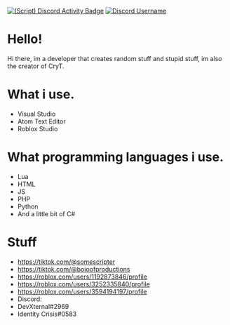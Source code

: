 [![(Script) Discord Activity Badge](https://badgen.net/badge/Playing%20Game/Roblox%20Studio%2C%201%20hours%208%20minutes%20elapsed.?color=fc4409&labelColor=00cd90&icon=discord)](https://github.com/DevXternal/DevXternal) [![Discord Username](https://img.shields.io/badge/Discord%20User-DevXternal%232969-9cf)](https://discord.com)
# Hello!
Hi there, im a developer that creates random stuff and stupid stuff, im also the creator of CryT.
# What i use.
- Visual Studio
- Atom Text Editor
- Roblox Studio
# What programming languages i use.
- Lua
- HTML
- JS
- PHP
- Python
- And a little bit of C#
# Stuff
- https://tiktok.com/@somescripter
- https://tiktok.com/@boioofproductions
- https://roblox.com/users/1192873846/profile
- https://roblox.com/users/3252335840/profile
- https://roblox.com/users/3594194197/profile
- Discord:
- DevXternal#2969
- Identity Crisis#0583
